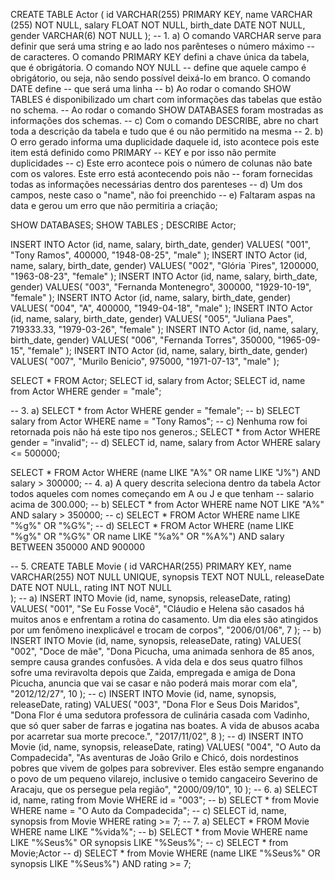 CREATE TABLE Actor (
    id VARCHAR(255) PRIMARY KEY,
    name VARCHAR (255) NOT NULL,
    salary FLOAT NOT NULL,
    birth_date DATE NOT NULL,
    gender VARCHAR(6) NOT NULL
);
-- 1. a) O comando VARCHAR serve para definir que será uma string e ao lado nos parênteses o número máximo
-- de caracteres. O comando PRIMARY KEY defini a chave única da tabela, que é obrigátoria. O comando NOY NULL
-- define que aquele campo é obrigátorio, ou seja, não sendo possível deixá-lo em branco. O comando DATE define
-- que será uma linha
-- b) Ao rodar o comando SHOW TABLES é disponibilizado um chart com informações das tabelas que estão no schema.
-- Ao rodar o comando SHOW DATABASES foram mostradas as informações dos schemas.
-- c) Com o comando DESCRIBE, abre no chart toda a descrição da tabela e tudo que é ou não permitido na mesma
-- 2. b) O erro gerado informa uma duplicidade daquele id, isto acontece pois este item está definido como PRIMARY
-- KEY e por isso não permite duplicidades
-- c) Este erro acontece pois o número de colunas não bate com os valores. Este erro está acontecendo pois não
-- foram fornecidas todas as informações necessárias dentro dos parenteses
-- d) Um dos campos, neste caso o "name", não foi preenchido
-- e) Faltaram aspas na data e gerou um erro que não permitiria a criação;

SHOW DATABASES;
SHOW TABLES ;
DESCRIBE Actor;

INSERT INTO Actor (id, name, salary, birth_date, gender)
VALUES(
  "001", 
  "Tony Ramos",
  400000,
  "1948-08-25", 
  "male"
);
INSERT INTO Actor (id, name, salary, birth_date, gender)
VALUES(
  "002", 
  "Glória `Pires",
  1200000,
  "1963-08-23", 
  "female"
);
INSERT INTO Actor (id, name, salary, birth_date, gender)
VALUES(
  "003", 
  "Fernanda Montenegro",
  300000,
  "1929-10-19", 
  "female"
);
INSERT INTO Actor (id, name, salary, birth_date, gender)
VALUES(
  "004",
  "A",
  400000,
  "1949-04-18", 
  "male"
);
INSERT INTO Actor (id, name, salary, birth_date, gender)
VALUES(
  "005", 
  "Juliana Paes",
  719333.33,
  "1979-03-26", 
  "female"
);
INSERT INTO Actor (id, name, salary, birth_date, gender)
VALUES(
  "006", 
  "Fernanda Torres",
  350000,
  "1965-09-15", 
  "female"
);
INSERT INTO Actor (id, name, salary, birth_date, gender)
VALUES(
  "007", 
  "Murilo Benicio",
  975000,
  "1971-07-13", 
  "male"
);

SELECT * FROM Actor;
SELECT id, salary from Actor;
SELECT id, name from Actor WHERE gender = "male";

-- 3. a)
SELECT * from Actor WHERE gender = "female";
-- b)
SELECT salary from Actor WHERE name = "Tony Ramos";
-- c) Nenhuma row foi retornada pois não há este tipo nos generos.;
SELECT * from Actor WHERE gender = "invalid";
-- d) 
SELECT id, name, salary from Actor WHERE salary <= 500000;

SELECT * FROM Actor
WHERE (name LIKE "A%" OR name LIKE "J%") AND salary > 300000;
-- 4. a) A query descrita seleciona dentro da tabela Actor todos aqueles com nomes começando em A ou J e que tenham
-- salario acima de 300.000;
-- b)
SELECT * from Actor
WHERE name NOT LIKE "A%" AND salary > 350000;
-- c)
SELECT * FROM Actor 
WHERE name LIKE "%g%" OR "%G%";
-- d)
SELECT * FROM Actor
WHERE (name LIKE "%g%" OR "%G%" OR name LIKE "%a%" OR "%A%") AND salary BETWEEN 350000 AND 900000

-- 5.
CREATE TABLE Movie (
	id VARCHAR(255) PRIMARY KEY,
    name VARCHAR(255) NOT NULL UNIQUE,
    synopsis TEXT NOT NULL,
    releaseDate DATE NOT NULL,
    rating INT NOT NULL    
);
-- a)
INSERT INTO Movie (id, name, synopsis, releaseDate, rating)
VALUES(
"001",
"Se Eu Fosse Você",
"Cláudio e Helena são casados há muitos anos e enfrentam a rotina do casamento.
Um dia eles são atingidos por um fenômeno inexplicável e trocam de corpos",
"2006/01/06",
7
);
-- b)
INSERT INTO Movie (id, name, synopsis, releaseDate, rating)
VALUES(
"002",
"Doce de mãe",
"Dona Picucha, uma animada senhora de 85 anos, sempre causa grandes confusões.
 A vida dela e dos seus quatro filhos sofre uma reviravolta depois que Zaida, empregada e amiga de Dona Picucha,
 anuncia que vai se casar e não poderá mais morar com ela",
"2012/12/27",
10
);
-- c)
INSERT INTO Movie (id, name, synopsis, releaseDate, rating)
VALUES(
"003",
"Dona Flor e Seus Dois Maridos",
"Dona Flor é uma sedutora professora de culinária casada com Vadinho, que só quer saber de farras e jogatina nas boates.
 A vida de abusos acaba por acarretar sua morte precoce.",
"2017/11/02",
8
);
-- d)
INSERT INTO Movie (id, name, synopsis, releaseDate, rating)
VALUES(
"004",
"O Auto da Compadecida",
"As aventuras de João Grilo e Chicó, dois nordestinos pobres que vivem de golpes para sobreviver. Eles estão sempre
 enganando o povo de um pequeno vilarejo, inclusive o temido cangaceiro Severino de Aracaju, que os persegue pela
 região",
"2000/09/10",
10
);
-- 6. a)
SELECT id, name, rating from Movie
WHERE id = "003";
-- b)
SELECT * from Movie
WHERE name = "O Auto da Compadecida";
-- c)
SELECT id, name, synopsis from Movie
WHERE rating >= 7;
-- 7. a)
SELECT * FROM Movie
WHERE name LIKE "%vida%";
-- b)
SELECT * from Movie
WHERE name LIKE "%Seus%" OR synopsis LIKE "%Seus%"; 
-- c)
SELECT * from Movie;Actor
-- d)
SELECT * from Movie
WHERE (name LIKE "%Seus%" OR synopsis LIKE "%Seus%") AND rating >= 7;
